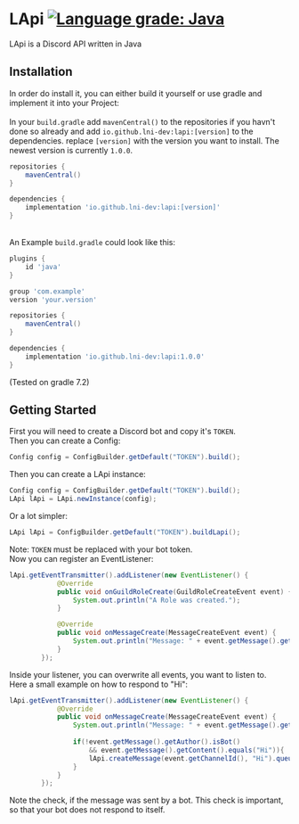 # LApi [![Language grade: Java](https://img.shields.io/lgtm/grade/java/g/lni-dev/lapi.svg?logo=lgtm&logoWidth=18)](https://lgtm.com/projects/g/lni-dev/lapi/context:java)
LApi is a Discord API written in Java

## Installation
In order do install it, you can either build it yourself or use gradle and implement it into your Project:<br><br>
In your `build.gradle` add `mavenCentral()` to the repositories if you havn't done so already and add `io.github.lni-dev:lapi:[version]` to the dependencies.
 replace `[version]` with the version you want to install. The newest version is currently `1.0.0`.
```gradle
repositories {
    mavenCentral()
}

dependencies {
    implementation 'io.github.lni-dev:lapi:[version]'
}
```

<br>An Example `build.gradle` could look like this:
```gradle
plugins {
    id 'java'
}

group 'com.example'
version 'your.version'

repositories {
    mavenCentral()
}

dependencies {
    implementation 'io.github.lni-dev:lapi:1.0.0'
}
```
(Tested on gradle 7.2)

## Getting Started
First you will need to create a Discord bot and copy it's `TOKEN`.<br>
Then you can create a Config:
```java
Config config = ConfigBuilder.getDefault("TOKEN").build();
```
Then you can create a LApi instance:
```java
Config config = ConfigBuilder.getDefault("TOKEN").build();
LApi lApi = LApi.newInstance(config);
```
Or a lot simpler:
```java
LApi lApi = ConfigBuilder.getDefault("TOKEN").buildLapi();
```
Note: `TOKEN` must be replaced with your bot token.<br>
Now you can register an EventListener:
```java
lApi.getEventTransmitter().addListener(new EventListener() {
            @Override
            public void onGuildRoleCreate(GuildRoleCreateEvent event) {
                System.out.println("A Role was created.");
            }

            @Override
            public void onMessageCreate(MessageCreateEvent event) {
                System.out.println("Message: " + event.getMessage().getContent());
            }
        });
```

Inside your listener, you can overwrite all events, you want to listen to.<br>
Here a small example on how to respond to "Hi":
```java
lApi.getEventTransmitter().addListener(new EventListener() {
            @Override
            public void onMessageCreate(MessageCreateEvent event) {
                System.out.println("Message: " + event.getMessage().getContent());
                
                if(!event.getMessage().getAuthor().isBot()
                    && event.getMessage().getContent().equals("Hi")){
                    lApi.createMessage(event.getChannelId(), "Hi").queue();
                }
            }
        });
```
Note the check, if the message was sent by a bot. This check is important, so that your bot does not respond to itself.
